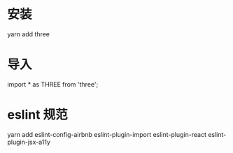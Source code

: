 # 安装
yarn add  three

# 导入
import * as THREE from 'three';

# eslint 规范
yarn add eslint-config-airbnb eslint-plugin-import eslint-plugin-react eslint-plugin-jsx-a11y